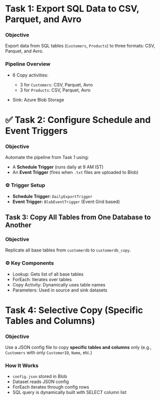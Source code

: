 # Task 1: Export SQL Data to CSV, Parquet, and Avro

### Objective

Export data from SQL tables (`Customers`, `Products`) to three formats: CSV, Parquet, and Avro.

###  Pipeline Overview

* 6 Copy activities:

  * 3 for `Customers`: CSV, Parquet, Avro
  * 3 for `Products`: CSV, Parquet, Avro
* Sink: Azure Blob Storage

# ✅ Task 2: Configure Schedule and Event Triggers

###  Objective

Automate the pipeline from Task 1 using:

* A **Schedule Trigger** (runs daily at 9 AM IST)
* An **Event Trigger** (fires when `.txt` files are uploaded to Blob)

### ⚙️ Trigger Setup

* **Schedule Trigger:** `DailyExportTrigger`
* **Event Trigger:** `BlobEventTrigger` (Event Grid based)

##  Task 3: Copy All Tables from One Database to Another

###  Objective

Replicate all base tables from `customerdb` to `customerdb_copy`.

### ⚙ Key Components

* Lookup: Gets list of all base tables
* ForEach: Iterates over tables
* Copy Activity: Dynamically uses table names
* Parameters: Used in source and sink datasets

#  Task 4: Selective Copy (Specific Tables and Columns)

### Objective

Use a JSON config file to copy **specific tables and columns** only (e.g., `Customers` with only `CustomerID`, `Name`, etc.)

###  How It Works

* `config.json` stored in Blob
* Dataset reads JSON config
* ForEach iterates through config rows
* SQL query is dynamically built with SELECT column list
